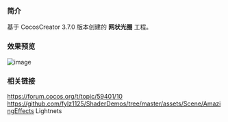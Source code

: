 ### 简介
基于 CocosCreator 3.7.0 版本创建的 **网状光圈** 工程。

### 效果预览
![image](../../../gif/202207/2022070402.gif)

### 相关链接
https://forum.cocos.org/t/topic/59401/10        
https://github.com/fylz1125/ShaderDemos/tree/master/assets/Scene/AmazingEffects Lightnets